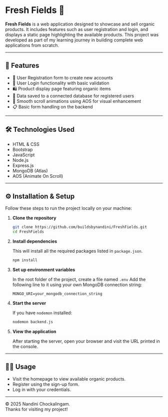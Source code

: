 # Fresh Fields 🌿

**Fresh Fields**  is a web application designed to showcase and sell organic products. It includes features such as user registration and login, and displays a static page highlighting the available products. This project was developed as part of my learning journey in building complete web applications from scratch.

---

## 📌 Features

- 📝 User Registration form to create new accounts
- 🔐 User Login functionality with basic validation
- 🛍️ Product display page featuring organic items
- 📁 Data saved to a connected database for registered users
- 🎨 Smooth scroll animations using AOS for visual enhancement
- 📋 Basic form handling on the backend
  
---

## 🛠️ Technologies Used

- HTML & CSS  
- Bootstrap  
- JavaScript  
- Node.js  
- Express.js  
- MongoDB (Atlas)  
- AOS (Animate On Scroll)

---

## ⚙️ Installation & Setup

Follow these steps to run the project locally on your machine:

1. **Clone the repository**

   ```bash
   git clone https://github.com/buildsbynandini/FreshFields.git
   cd FreshFields
    ```

2. **Install dependencies**

   This will install all the required packages listed in `package.json`.

   ```bash
   npm install
    ```

3. **Set up environment variables**

    In the root folder of the project, create a file named `.env`
    Add the following line to it using your own MongoDB connection string:

   ```env
   MONGO_URI=your_mongodb_connection_string
    ```

4. **Start the server**

   If you have `nodemon` installed:

    ```bash
   nodemon backend.js
     ```

5. **View the application**

   After starting the server, open your browser and visit the URL printed in the console.

---

 ## 🧑‍💻 Usage

- Visit the homepage to view available organic products.
- Register using the sign-up form.
- Log in with your credentials.

---

© 2025 Nandini Chockalingam.  
Thanks for visiting my project!


   
